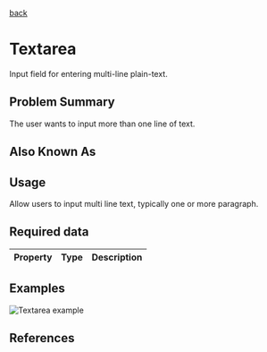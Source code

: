 [back](input-control.md)

# Textarea

Input field for entering multi-line plain-text.

## Problem Summary

The user wants to input more than one line of text. 

## Also Known As



## Usage

Allow users to input multi line text, typically one or more paragraph.

## Required data


Property | Type | Description
------------ | ------------- | -------------

## Examples

![Textarea example](img/textarea-1.png)



## References




